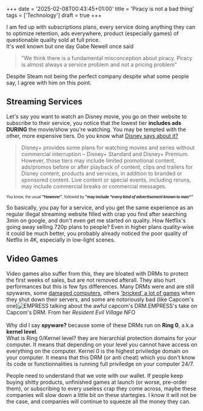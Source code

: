+++
date = '2025-02-08T00:43:45+01:00'
title = 'Piracy is not a bad thing'
tags = ['Technology']
draft = true
+++

I am fed up with subscriptions plans, every service doing anything they can to optimize retention, ads everywhere, product (especially games) of questionable quality sold at full price.<br>
It's well known but one day Gabe Newell once said
> "We think there is a fundamental misconception about piracy. Piracy is almost always a service problem and not a pricing problem"

Despite Steam not being the perfect company despite what some people say, I agree with him on this point.

## Streaming Services
Let's say you want to watch an Disney movie, you go on their website to subscribe to their service, you notice that the lowest tier **includes ads DURING** the movie/show you're watching. You may be tempted with the other, more expensive tiers. Do you know what [Disney says about it?](https://help.disneyplus.com/en-GB/article/disneyplus-ads)

> Disney+ provides some plans for watching movies and series without commercial interruption – Disney+ Standard and Disney+ Premium. However, those tiers may include limited promotional content, ads/promos before or after playback of content, clips and trailers for Disney content, products and services, in addition to branded or sponsored content. Live content or special events, including reruns, may include commercial breaks or commercial messages.

<sub><sup>You know, the usual **"However"**, followed by **"may include *\*every kind of advertisement known to man\*"***</sub></sup><br>

So basically, you pay for a service, and you get the same experience as an regular illegal streaming website filled with crap you find after searching 3min on google, and don't even get me started on quality. How Netflix's going away selling 720p plans to people?
Even in higher plans quality-wise it could be much better, you probably already noticed the poor quality of Netflix in 4K, especially in low-light scenes.<br>

## Video Games

Video games also suffer from this, they are bloated with DRMs to protect the first weeks of sales, but are not removed afterall. They also hurt performances but this is few fps differences. Many DRMs were and are still spywares, some [damaged computers](https://inv3.nadeko.net/watch?v=p-wyIalhdPU), others ['bricked' a lot of games](https://inv3.nadeko.net/watch?v=u8ltfyqD3lM) when they shut down their servers, and some are notoriously bad (like Capcom's one)![EMPRESS talking about the awful capcom's DRM.](/screenshots/empress-capcom-drm_RE7.webp)EMPRESS's take on Capcom's DRM. From her *Resident Evil Village* NFO<br><br>
Why did I say **spyware?** because some of these DRMs run on **Ring 0**, a.k.a **kernel level**.<br>
What is Ring 0/Kernel level? they are hierarchial protection domains for your computer. It means that depending on your level you cannot have access on everything on the computer. Kernel 0 is the highest priviledge domain on your computer. It means that this DRM (or anti cheat) which you don't know its code or functionnalities is running full priviledge on your computer 24/7.


People need to understand that we vote with our wallet. If people keep buying shitty products, unfinished games at launch (or worse, pre-order them), or subscribing to every useless crap they come across, maybe these companies will slow down a little bit on these startegies. I know it will not be the case, and companies will continue to squeeze all the money they can.